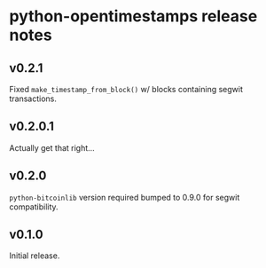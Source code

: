 # python-opentimestamps release notes

## v0.2.1

Fixed `make_timestamp_from_block()` w/ blocks containing segwit transactions.


## v0.2.0.1

Actually get that right...


## v0.2.0

`python-bitcoinlib` version required bumped to 0.9.0 for segwit compatibility.


## v0.1.0

Initial release.
